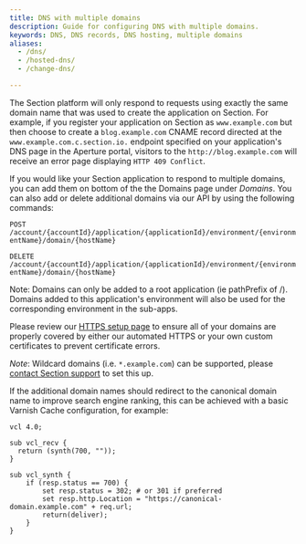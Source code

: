 ```yaml
---
title: DNS with multiple domains
description: Guide for configuring DNS with multiple domains.
keywords: DNS, DNS records, DNS hosting, multiple domains
aliases:
  - /dns/
  - /hosted-dns/
  - /change-dns/

---
```


The Section platform  will only respond to requests using exactly the same domain name that was used to create the application on Section. For example, if you register your application on Section as `www.example.com` but then choose to create a `blog.example.com` CNAME record directed at the `www.example.com.c.section.io.` endpoint specified on your application's DNS page in the Aperture portal, visitors to the `http://blog.example.com` will receive an error page displaying `HTTP 409 Conflict`.

If you would like your Section application to respond to multiple domains, you can add them on bottom of the the Domains page under *Domains*. You can also add or delete additional domains via our API by using the following commands:

`POST /account/{accountId}/application/{applicationId}/environment/{environmentName}/domain/{hostName}`

`DELETE /account/{accountId}/application/{applicationId}/environment/{environmentName}/domain/{hostName}`

Note: Domains can only be added to a root application (ie pathPrefix of /). Domains added to this application's environment will also be used for the corresponding environment in the sub-apps.

Please review our [HTTPS setup page](/docs/setup-https) to ensure all of your domains are properly covered by either our automated HTTPS or your own custom certificates to prevent certificate errors.

*Note*: Wildcard domains (i.e. `*.example.com`) can be supported, please [contact Section support](https://support.section.io/) to set this up.

If the additional domain names should redirect to the canonical domain name to improve search engine ranking, this can be achieved with a basic Varnish Cache configuration, for example:

    vcl 4.0;

    sub vcl_recv {
      return (synth(700, ""));
    }

    sub vcl_synth {
        if (resp.status == 700) {
            set resp.status = 302; # or 301 if preferred
            set resp.http.Location = "https://canonical-domain.example.com" + req.url;
            return(deliver);
        }
    }
